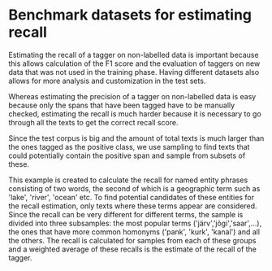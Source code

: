 # Benchmark datasets for estimating recall


Estimating the recall of a tagger on non-labelled data is important because this allows calculation of the F1 score and the evaluation of taggers on new data that was not used in the training phase. Having different datasets also allows for more analysis and customization in the test sets.

    
Whereas estimating the precision of a tagger on non-labelled data is easy because only the spans that have been tagged have to be manually checked, estimating the recall is much harder because it is necessary to go through all the texts to get the correct recall score.

    
Since the test corpus is big and the amount of total texts is much larger than the ones tagged as the positive class, we use sampling to find texts that could potentially contain the positive span and sample from subsets of these.


This example is created to calculate the recall for named entity phrases consisting of two words, the second of which is a geographic term such as 'lake', 'river', 'ocean' etc.
To find potential candidates of these entities for the recall estimation, only texts where these terms appear are considered. Since the recall can be very different for different terms, the sample is divided into three subsamples: the most popular terms ('järv','jõgi','saar',...), the ones that have more common homonyms ('pank', 'kurk', 'kanal') and all the others. The recall is calculated for samples from each of these groups and a weighted average of these recalls is the estimate of the recall of the tagger.